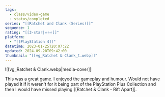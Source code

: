 ```yaml
---
tags:
  - class/video-game
  - status/completed
series: "[[Ratchet and Clank (Series)]]"
sequence: 1
rating: "[[3-star|⭐️⭐️⭐️]]"
platform:
  - "[[PlayStation 4]]"
datetime: 2023-01-25T20:07:22
updated: 2024-09-20T09:42:00
thumbnail: "[[vg_Ratchet & Clank_t.webp]]"
---
```

![[vg_Ratchet & Clank.webp|media-cover]]

This was a great game. I enjoyed the gameplay and humour. Would not have played it if it weren't for it being part of the PlayStation Plus Collection and then I would have missed playing [[Ratchet & Clank - Rift Apart]].